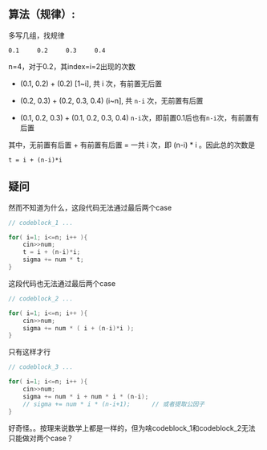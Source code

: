 ##	算法（规律）:

多写几组，找规律

```
0.1     0.2     0.3     0.4
```

n=4，对于0.2，其index=i=2出现的次数

*   (0.1, 0.2) + (0.2)  [1~i], 共 i 次，有前置无后置

*   (0.2, 0.3) + (0.2, 0.3, 0.4)    (i~n], 共 `n-i` 次，无前置有后置

*   (0.1, 0.2, 0.3) + (0.1, 0.2, 0.3, 0.4)  `n-i`次，即前置0.1后也有`n-i`次，有前置有后置

其中，无前置有后置 + 有前置有后置 = 一共 i 次，即 (n-i) * i 。因此总的次数是

```
t = i + (n-i)*i
```

##	疑问

然而不知道为什么，这段代码无法通过最后两个case

```cpp
// codeblock_1 ...

for( i=1; i<=n; i++ ){
	cin>>num;
	t = i + (n-i)*i;
	sigma += num * t;
}
```

这段代码也无法通过最后两个case

```cpp
// codeblock_2 ...

for( i=1; i<=n; i++ ){
	cin>>num;
	sigma += num * ( i + (n-i)*i );
}
```

只有这样才行

```cpp
// codeblock_3 ...

for( i=1; i<=n; i++ ){
	cin>>num;
	sigma += num * i + num * i * (n-i);
	// sigma += num * i * (n-i+1);      // 或者提取公因子
}
```

好奇怪。。按理来说数学上都是一样的，但为啥codeblock_1和codeblock_2无法只能做对两个case？